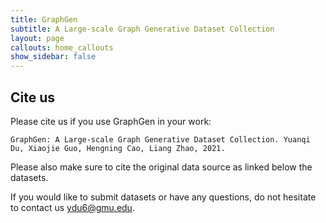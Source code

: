 ```yaml
---
title: GraphGen
subtitle: A Large-scale Graph Generative Dataset Collection
layout: page
callouts: home_callouts
show_sidebar: false
---
```


## Cite us
Please cite us if you use GraphGen in your work:
```
GraphGen: A Large-scale Graph Generative Dataset Collection. Yuanqi Du, Xiaojie Guo, Hengning Cao, Liang Zhao, 2021.
```

Please also make sure to cite the original data source as linked below the datasets.

If you would like to submit datasets or have any questions, do not hesitate to contact us ydu6@gmu.edu.

<!-- # Bulma Clean Theme demo website

This website showcases the options for the Bulma Clean theme. The theme is available as a ruby gem or can be used with GitHub pages. 

[![Gem Version](https://badge.fury.io/rb/bulma-clean-theme.svg)](https://badge.fury.io/rb/bulma-clean-theme)
![Gem](https://img.shields.io/gem/dt/bulma-clean-theme.svg)

## Ruby Gem

The ruby gem is available on the Ruby Gems website at the following location. [https://rubygems.org/gems/bulma-clean-theme](https://rubygems.org/gems/bulma-clean-theme).

## GitHub Pages

The theme can be used with GitHub Pages by setting the `remote_theme` in your Jekyll sites `_config.yml`

```yml
remote_theme: chrisrhymes/bulma-clean-theme
```

## Instructions

For full instructions, please see the Readme at the GitHub repo:
[https://github.com/chrisrhymes/bulma-clean-theme/blob/master/README.md](https://github.com/chrisrhymes/bulma-clean-theme/blob/master/README.md)

## Page Layouts

This demo site showcases the available page layout options.

* Page With Sidebar
* Page Without Sidebar
* Page With Menubar
* Page With Tabs
* Page Without Footer
* Page Without Hero
* Page With Contents
* Landing Page With Callouts
* Sponsors Page
* Image Gallery
* Recipe Page
* Blog
* Post

## Supported By JetBrains

JetBrains have kindly provided an Open Source licence to aid in the future development of Bulma Clean Theme.

[![JetBrains](img/jetbrains-variant-4.svg)](https://www.jetbrains.com/?from=bulma-clean-theme) -->
